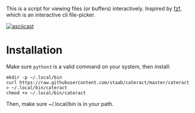 This is a script for viewing files (or buffers) interactively. Inspired by [fzf](https://github.com/junegunn/fzf), which is an interactive cli file-picker.

[![asciicast](https://asciinema.org/a/413162.svg)](https://asciinema.org/a/413162)

# Installation

Make sure `python3` is a valid command on your system, then install:

```
mkdir -p ~/.local/bin
curl https://raw.githubusercontent.com/staab/cateract/master/cateract > ~/.local/bin/cateract
chmod +x ~/.local/bin/cateract
```

Then, make sure ~/.local/bin is in your path.
